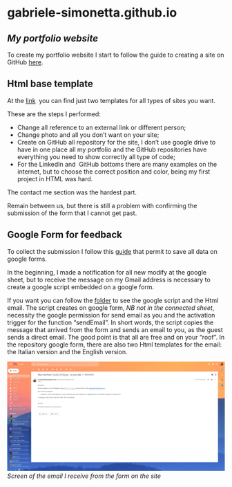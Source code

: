 # gabriele-simonetta.github.io
## _My portfolio website_


To create my portfolio website I start to follow the guide to creating a site on GitHub [here](https://docs.github.com/en/github/working-with-github-pages/creating-a-github-pages-site).
## Html base template
At the [link](https://www.free-css.com/)  you can find just two templates for all types of sites you want. 

These are the steps I performed:

- Change all reference to an external link or different person;
- Change photo and all you don’t want on your site;
- Create on GitHub all repository for the site, I don’t use google drive to have in one place all my portfolio and the GitHub repositories have everything you need to show correctly all type of code;
- For the LinkedIn and  GitHub bottoms there are many examples on the internet, but to choose the correct position and color, being my first project in HTML was hard.

The contact me section was the hardest part. 

Remain between us, but there is still a problem with confirming the submission of the form that I cannot get past.
## Google Form for feedback

To collect the submission I follow this [guide](https://github.com/toperkin/staticFormEmails#step-5---add-some-javascript-to-keep-track-of-what-happens-after-a-submit) that permit to save all data on google forms.

In the beginning, I made a notification for all new modify at the google sheet, but to receive the message on my Gmail address is necessary to create a google script embedded on a google form.

If you want you can follow the [folder](https://github.com/Gabriele-Simonetta/gabriele-simonetta.github.io/tree/main/google%20form) to see the google script and the Html email.
The script creates on google form, _NB not in the connected sheet_, necessity the google permission for send email as you and the activation trigger for the function “sendEmail”.
In short words, the script copies the message that arrived from the form and sends an email to you, as the guest sends a direct email. 
The good point is that all are free and on your “roof”.
In the repository google form, there are also two Html templates for the email: the Italian version and the English version.

![screen email](https://github.com/Gabriele-Simonetta/gabriele-simonetta.github.io/blob/main/assets/img/email.jpg)
*Screen of the email I receive from the form on the site*
